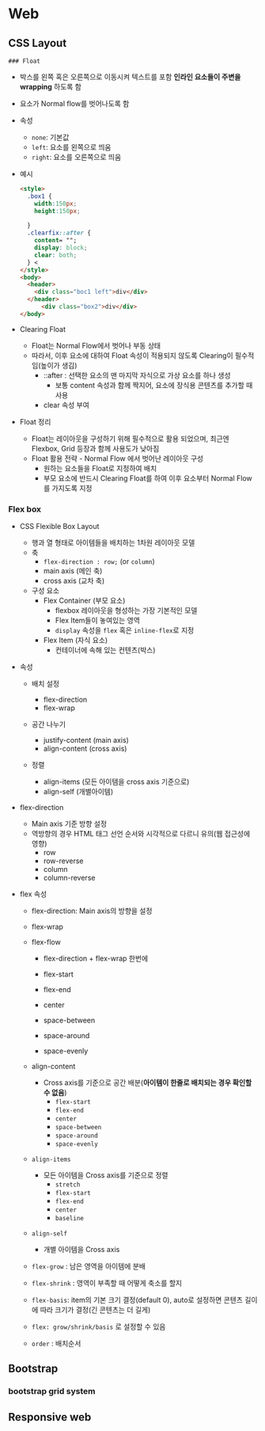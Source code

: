 # Web

## CSS Layout

	### Float

- 박스를 왼쪽 혹은 오른쪽으로 이동시켜 텍스트를 포함 **인라인 요소들이 주변을 wrapping** 하도록 함
- 요소가 Normal flow를 벗어나도록 함
- 속성
  - `none`: 기본값
  - `left`: 요소를 왼쪽으로 띄움
  - `right`: 요소를 오른쪽으로 띄움

- 예시

  ```html
  <style>
    .box1 {
      width:150px;
      height:150px;
      
    }
    .clearfix::after {
      content= "";
      display: block;
      clear: both;
    } <
  </style>
  <body>
    <header>
      <div class="boc1 left">div</div>
    </header>
    	<div class="box2">div</div>
  </body>
  ```

- Clearing Float
  - Float는 Normal Flow에서 벗어나 부동 상태
  - 따라서, 이후 요소에 대하여 Float 속성이 적용되지 않도록 Clearing이 필수적임(높이가 생김)
    - ::after : 선택한 요소의 맨 마지막 자식으로 가상 요소를 하나 생성
      - 보통 content 속성과 함께 짝지어, 요소에 장식용 콘텐츠를 추가할 때 사용
    - clear 속성 부여

- Float 정리
  - Float는 레이아웃을 구성하기 위해 필수적으로 활용 되었으며, 최근엔 Flexbox, Grid 등장과 함께 사용도가 낮아짐
  - Float 활용 전략 - Normal Flow 에서 벗어난 레이아웃 구성
    - 원하는 요소들을 Float로 지정하여 배치
    - 부모 요소에 반드시 Clearing Float를 하여 이후 요소부터 Normal Flow를 가지도록 지정

### Flex box

- CSS Flexible Box Layout
  - 행과 열 형태로 아이템들을 배치하는 1차원 레이아웃 모델
  - 축
    - `flex-direction : row;` (or `column`)
    - main axis (메인 축)
    - cross axis (교차 축)
  - 구성 요소
    - Flex Container (부모 요소)
      - flexbox 레이아웃을 형성하는 가장 기본적인 모델
      - Flex Item들이 놓여있는 영역
      - `display` 속성을 `flex` 혹은 `inline-flex`로 지정
    - Flex Item (자식 요소)
      - 컨테이너에 속해 있는 컨텐츠(박스)
  
- 속성
  
  - 배치 설정
    - flex-direction
    - flex-wrap
  
  - 공간 나누기
    - justify-content (main axis)
    - align-content (cross axis)
  
  - 정렬
    - align-items (모든 아이템을 cross axis 기준으로)
    - align-self (개별아이템)
  
- flex-direction

  - Main axis 기준 방향 설정
  - 역방향의 경우 HTML 태그 선언 순서와 시각적으로 다르니 유의(웹 접근성에 영향)
    - row
    - row-reverse
    - column
    - column-reverse

- flex 속성

  - flex-direction: Main axis의 방향을 설정

  - flex-wrap

  - flex-flow

    - flex-direction + flex-wrap 한번에

    

    

    

    - flex-start
    - flex-end
    - center
    - space-between
    - space-around
    - space-evenly

  - align-content

    - Cross axis를 기준으로 공간 배분(**아이템이 한줄로 배치되는 경우 확인할 수 없음**)
      - `flex-start`
      - `flex-end`
      - `center`
      - `space-between`
      - `space-around`
      - `space-evenly`

  - `align-items`

    - 모든 아이템을 Cross axis를 기준으로 정렬
      - `stretch`
      - `flex-start`
      - `flex-end`
      - `center`
      - `baseline`

  - `align-self`

    - 개별 아이템을 Cross axis

  - `flex-grow` : 남은 영역을 아이템에 분배

  - `flex-shrink` : 영역이 부족할 때 어떻게 축소를 할지

  - `flex-basis`: item의 기본 크기 결정(default 0), auto로 설정하면 콘텐츠 길이에 따라 크기가 결정(긴 콘텐츠는 더 길게)

  - `flex: grow/shrink/basis` 로 설정할 수 있음

  - `order` : 배치순서

##  Bootstrap

### bootstrap grid system



## Responsive web

